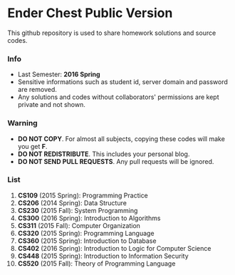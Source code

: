 # Ender Chest Public Version

This github repository is used to share homework solutions and source codes.

### Info
- Last Semester: **2016 Spring**
- Sensitive informations such as student id, server domain and password are removed.
- Any solutions and codes without collaborators' permissions are kept private and not shown.

### Warning
- **DO NOT COPY**. For almost all subjects, copying these codes will make you get **F**.
- **DO NOT REDISTRIBUTE**. This includes your personal blog. 
- **DO NOT SEND PULL REQUESTS**. Any pull requests will be ignored.

### List
01. **CS109** (2015 Spring): Programming Practice
02. **CS206** (2014 Spring): Data Structure
03. **CS230** (2015 Fall): System Programming
04. **CS300** (2016 Spring): Introduction to Algorithms
05. **CS311** (2015 Fall): Computer Organization
06. **CS320** (2015 Spring): Programming Language
07. **CS360** (2015 Spring): Introduction to Database
08. **CS402** (2016 Spring): Introduction to Logic for Computer Science
09. **CS448** (2015 Spring): Introduction to Information Security
10. **CS520** (2015 Fall): Theory of Programming Language
